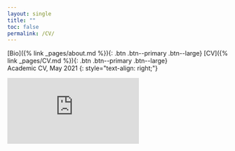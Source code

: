 ```yaml
---
layout: single
title: ""
toc: false
permalink: /CV/
---
```

[Bio]({% link _pages/about.md %}){: .btn .btn--primary .btn--large} [CV]({% link _pages/CV.md %}){: .btn .btn--primary .btn--large}
<br>
Academic CV, May 2021 {: style="text-align: right;"}

<embed src="https://regionary.github.io/assets/Curriculum Vitae.pdf" type="application/pdf" />

